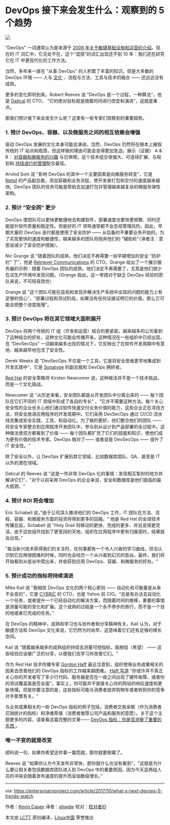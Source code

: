 DevOps 接下来会发生什么：观察到的 5 个趋势
======

![](https://enterprisersproject.com/sites/default/files/styles/620x350/public/images/CIO%20Magnifying%20Glass%20Code.png?itok=IqZsJCEH)

"DevOps" 一词通常认为是来源于 [2008 年关于敏捷基础设施和运营的介绍][1]。现在的 IT 词汇中，它无处不在，这个“混搭”的词汇出现还不到 10 年：我们还在研究它在 IT 中更现代化的工作方法。

当然，多年来一直在 “从事 DevOps" 的人积累了丰富的知识。但是大多数的 DevOps 环境 —— 人与 [文化][2] 、流程与方法、工具与技术的融合 —— 还远远没有成熟。

更多的变化即将到来。Robert Reeves 说 ”DevOps 是一个过程，一种算法“，他是 [Datical][3] 的 CTO， "它的绝对目标就是随着时间进行改变和演进”，这就是重点。

那我们预计接下来会发生什么呢？这里有一些专家们观察到的重要趋势。

### 1. 预计 DevOps、容器、以及微服务之间的相互依赖会增强

驱动 DevOps 发展的文化本身可能会演进。当然，DevOps 仍然将在根本上摧毁传统的 IT 站点和瓶颈，但这样做的理由可能会变得更加急迫。展示（证据） A & B： [对容器和微服务的兴趣][4] 与日俱增。这个技术组合很强大、可连续扩展、与规划和 [持续进行的管理][5]配合最佳。

Arvind Soni 说 "影响 DevOps 的其中一个主要因素是向微服务转变“，它是 [Netsil][6] 的产品副总裁，添加容器和业务流程，使开发者打包和交付的速度越来越快。DevOps 团队的任务可能是帮助去加速打包并管理越来越复杂的微服务弹性架构。

### 2. 预计 ”安全网“ 更少

DevOps 使团队可以更快更敏捷地去构建软件，部署速度也更快更频繁、同时还能提升软件质量和稳定性。但是好的 IT 领导通常都不会忽视管理风险，因此，早期大量的 DevOps 迭代都是使用了安全防护 —— 从后备的不重要业务开始的。为了实现更快的速度和敏捷性，越来越多的团队将抛弃他们的 ”辅助轮“（译者注：意思说减少了安全防护措施）。

Nic Grange 说 "随着团队的成熟，他们决定不再需要一些早期增加的安全 ”防护栏“ 了”，他是 [Retriever Communications][7] 的 CTO。Grange 给出了一个展示服务器的示例：随着 DevOps 团队的成熟，他们决定不再需要了，尤其是他们很少在试生产环境中发现问题。（Grange 指出，这一举措对于缺乏 DevOps 经验的团队来说，不可轻易效仿）

Grange 说 "这个团队可能在监视和发现并解决生产系统中出现的问题的能力上有足够的信心“，"部署过程和测试阶段，如果没有任何证据证明它的价值，那么它可能会把整个进度拖慢”。

### 3. 预计 DevOps 将在其它领域大面积展开

DevOps 将两个传统的 IT 组（开发和运营）结合的更紧密。越来越多的公司看到了这种结合的好处，这种文化可能会传播开来。这种情况在一些组织中已经出现，在 “DevSecOps” 一词越来越多出现的情况下，它反映出了在软件开发周期中有意地、越来越早地包含了安全性。

Derek Weeks 说 "DevSecOps 不仅是一个工具，它是将安全思维更早地集成到开发实践中“，它是 [Sonatype][8] 的副总裁和 DevOps 拥挤者。

 [Red Hat][9] 的安全策略师 Kirsten Newcomer 说，这种做法并不是一个技术挑战，而是一个文化挑战。

Newcomer 说 "从历史来看，安全团队都是从开发团队中分离出来的 —— 每个团队在它们不同的 IT 领域中形成了各自的专长” ，"它并不需要这种方法。每个关心安全性的企业也关心他们通过软件快速交付业务价值的能力，这些企业正在寻找方法，将安全放进应用程序的开发周期中。它们采用 DevSecOps 通过 CI/CD 流水线去集成安全实践、工具、和自动化。为了做的更好，他们整合他们的团队 —— 将安全专家整合到应用程序开发团队中，参与到从设计到产品部署的全过程中。这种做法使双方都看到了价值 —— 每个团队都扩充了它们的技能和知识，使他们成为更有价值的技术专家。DevOps 做对了—— 或者说是 DevSecOps —— 提升了 IT 安全性。“

除了安全以外，让 DevOps 扩展到其它领域，比如数据库团队、QA、甚至是 IT 以外的潜在领域。

Datical 的 Reeves 说 "这是一件非常 DevOps 化的事情：发现相互掣肘的地方并解决它们”，"对于以前采用 DevOps 的企业来说，安全和数据库是他们面临的最大瓶颈。“

### 4. 预计 ROI 将会增加

Eric Schabell 说，”由于公司深入推进他们的 DevOps 工作，IT 团队在方法、流程、容器、和微服务方面的投资将得到更多的回报。“ 他是 Red Hat 的全球技术传播总监，Schabell 说 "Holy Grail 将移动的更快、完成的更多、并且变得更灵活。由于这些组件找到了更宽阔的天地，组织在应用程序中更有归属感时，结果就会出现。”

"每当新兴技术获得我们的关注时，任何事都有一个令人兴奋的学习曲线，但当认识到它应用很困难的时候，同时也会经历一个从兴奋到幻灭的低谷。最终，我们将开始看到从低谷中爬出来，并收获到应用 DevOps、容器、和微服务的好处。“

### 5. 预计成功的指标将持续演进

Mike Kail 说 "我相信 DevOps 文化的两个核心原则 —— 自动化和可衡量是从来不会变的”，它是 [CYBRIC][10] 的 CTO，也是 Yahoo 前 CIO。“总是有办法去自动化一个任务，或者提升一个已经自动化的解决方案，而随着时间的推移，重要的事情是测量可能的变化和扩展。这个成熟的过程是一个永不停步的旅行，而不是一个目的地或者已完成的任务。”

在 DevOps 的精神中，成熟和学习也与协作者和分享精神有关。Kail 认为，对于敏捷方法和 DevOps 文化来说，它仍然为时尚早，这意味着它们还有足够的增长空间。

Kail  说 "随着越来越多的成熟组织持续去测量可控指标，我相信（希望） —— 这些经验应该被广泛的分享，以便我们去学习并改善它们。“

作为 Red Hat 技术传播专家 [Gordon Haff][11] 最近注意到，组织使用业务成果相关的因素去改善他们的 DevOps 指标的工作越来越困难。 [Haff 写道][12] "你或许并不真正关心你的开发者写了多少行代码、服务器是否在一夜之间出现了硬件故障、或者你的测试覆盖面是否全面”。事实上，你可能并不直接关心你的网站的响应速度和更新快慢。但是你要注意的是，这些指标可能与消费者放弃购物车或者转到你的竞争对手那里有关。“

与业务成果相关的一些 DevOps 指标的例子包括，消费者交易金额（作为消费者花销统计的指标）和净推荐值（消费者推荐公司产品和服务的意愿）。关于这个主题更多的内容，请查看这篇完整的文章—— [DevOps 指标：你是否测量了重要的东西 ][12]。

### 唯一不变的就是改变

顺利说一句，如果你希望这件事一蹴而就，那你就要倒霉了。

Reeves 说 "如果你认为今天发布非常快，那你就什么也没有看到”，“这就是为什么要让相关者包括数据库团队进入到 DevOps 中的重要原因。因为今天这两组人员的冲突会随着发布速度的提升而呈指数级增长。”

--------------------------------------------------------------------------------

via: https://enterprisersproject.com/article/2017/10/what-s-next-devops-5-trends-watch

作者：[Kevin Casey][a]
译者：[qhwdw](https://github.com/qhwdw)
校对：[校对者ID](https://github.com/校对者ID)

本文由 [LCTT](https://github.com/LCTT/TranslateProject) 原创编译，[Linux中国](https://linux.cn/) 荣誉推出

[a]:https://enterprisersproject.com/user/kevin-casey
[1]:http://www.jedi.be/presentations/agile-infrastructure-agile-2008.pdf
[2]:https://enterprisersproject.com/article/2017/9/5-ways-nurture-devops-culture
[3]:https://www.datical.com/
[4]:https://enterprisersproject.com/article/2017/9/microservices-and-containers-6-things-know-start-time
[5]:https://enterprisersproject.com/article/2017/10/microservices-and-containers-6-management-tips-long-haul
[6]:https://netsil.com/
[7]:http://retrievercommunications.com/
[8]:https://www.sonatype.com/
[9]:https://www.redhat.com/en/
[10]:https://www.cybric.io/
[11]:https://enterprisersproject.com/user/gordon-haff
[12]:https://enterprisersproject.com/article/2017/7/devops-metrics-are-you-measuring-what-matters
